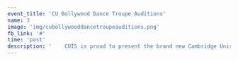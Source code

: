 ```yaml
---
event_title: 'CU Bollywood Dance Troupe Auditions'
name: 3
image: 'img/cubollywooddancetroupeauditions.png'
fb_link: '#'
time: 'past'
description: '    CUIS is proud to present the brand new Cambridge University Bollywood Troupe!'
---
```


